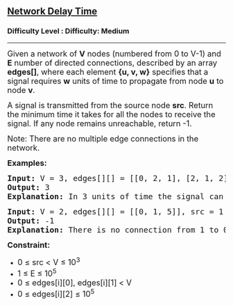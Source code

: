 <h2><a href="https://www.geeksforgeeks.org/problems/network-delay-time/0">Network Delay Time</a></h2><h3>Difficulty Level : Difficulty: Medium</h3><hr><div class="problems_problem_content__Xm_eO"><p><span style="font-size: 18px;">Given a network of <strong>V</strong> nodes (numbered from 0 to V-1) and <strong>E</strong> number of directed connections, described by an array<strong> edges[]</strong>, where each element <strong>{u, v, w}</strong> specifies that a signal requires <strong>w</strong> units of time to propagate from node <strong>u</strong> to node <strong>v</strong>.</span></p>
<p><span style="font-size: 18px;">A signal is transmitted from the source node <strong>src</strong>. Return the minimum time it takes for all the nodes to receive the signal. If any node remains unreachable, return -1.<br></span></p>
<p><span style="font-size: 18px;">Note: There are no multiple edge connections in the network.</span></p>
<p><span style="font-size: 18px;"><strong>Examples:</strong></span></p>
<pre><span style="font-size: 18px;"><strong>Input:</strong> V = 3, edges[][] = [[0, 2, 1], [2, 1, 2], [0, 1, 4]], src = 0</span><span style="font-size: 18px;">
<strong>Output: </strong>3
<strong>Explanation:</strong> In 3 units of time the signal can cover all the nodes by following this path: 0 -&gt; 2 -&gt; 1.</span></pre>
<pre><span style="font-size: 18px;"><strong>Input: </strong>V = 2, edges[][] = [[0, 1, 5]], src = 1<br><strong>Output: </strong>-1<br><strong>Explanation:</strong> There is no connection from 1 to 0.</span></pre>
<p><strong><span style="font-size: 18px;">Constraint:</span></strong></p>
<ul>
<li><span style="font-size: 18px;">0 ≤ src &lt; V&nbsp;</span><span style="font-size: 18px;">≤ 10<sup>3</sup></span></li>
<li><span style="font-size: 18px;">1&nbsp;</span><span style="font-size: 18px;">≤ E&nbsp;</span><span style="font-size: 18px;">≤ 10<sup>5</sup></span></li>
<li><span style="font-size: 18px;">0&nbsp;</span><span style="font-size: 18px;">≤ edges[i][0], edges[i][1] &lt; V</span></li>
<li><span style="font-size: 18px;">0&nbsp;</span><span style="font-size: 18px;">≤ edges[i][2]&nbsp;</span><span style="font-size: 18px;">≤ 10<sup>5</sup></span></li>
</ul></div>